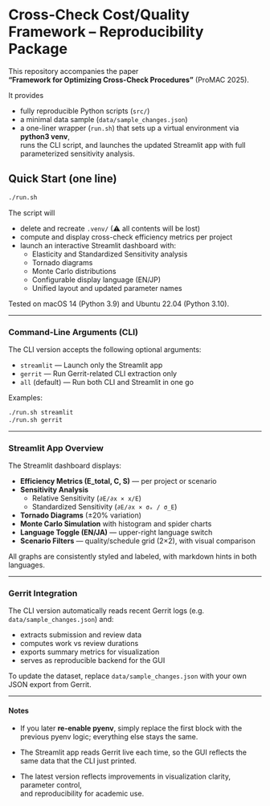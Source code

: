 # Cross-Check Cost/Quality Framework – Reproducibility Package

This repository accompanies the paper  
**“Framework for Optimizing Cross-Check Procedures”** (ProMAC 2025).

It provides  
* fully reproducible Python scripts (`src/`)  
* a minimal data sample (`data/sample_changes.json`)  
* a one-liner wrapper (`run.sh`) that sets up a virtual environment via **python3 venv**,  
  runs the CLI script, and launches the updated Streamlit app with full parameterized sensitivity analysis.

## Quick Start (one line)

```bash
./run.sh
```


The script will

- delete and recreate `.venv/` (⚠ all contents will be lost)
- compute and display cross-check efficiency metrics per project
- launch an interactive Streamlit dashboard with:
  - Elasticity and Standardized Sensitivity analysis
  - Tornado diagrams
  - Monte Carlo distributions
  - Configurable display language (EN/JP)
  - Unified layout and updated parameter names

Tested on macOS 14 (Python 3.9) and Ubuntu 22.04 (Python 3.10).

---

### Command-Line Arguments (CLI)

The CLI version accepts the following optional arguments:

- `streamlit` — Launch only the Streamlit app  
- `gerrit` — Run Gerrit-related CLI extraction only  
- `all` (default) — Run both CLI and Streamlit in one go  

Examples:
```bash
./run.sh streamlit
./run.sh gerrit
```

---

### Streamlit App Overview

The Streamlit dashboard displays:

- **Efficiency Metrics (E_total, C, S)** — per project or scenario
- **Sensitivity Analysis**  
  - Relative Sensitivity (`∂E/∂x × x/E`)
  - Standardized Sensitivity (`∂E/∂x × σₓ / σ_E`)
- **Tornado Diagrams** (±20% variation)
- **Monte Carlo Simulation** with histogram and spider charts
- **Language Toggle (EN/JA)** — upper-right language switch
- **Scenario Filters** — quality/schedule grid (2×2), with visual comparison

All graphs are consistently styled and labeled, with markdown hints in both languages.

---

### Gerrit Integration

The CLI version automatically reads recent Gerrit logs (e.g. `data/sample_changes.json`) and:

- extracts submission and review data
- computes work vs review durations
- exports summary metrics for visualization
- serves as reproducible backend for the GUI

To update the dataset, replace `data/sample_changes.json` with your own JSON export from Gerrit.

---

#### Notes

* If you later **re-enable pyenv**, simply replace the first block with the previous pyenv logic; everything else stays the same.  
* The Streamlit app reads Gerrit live each time, so the GUI reflects the same data that the CLI just printed.

* The latest version reflects improvements in visualization clarity, parameter control,  
  and reproducibility for academic use.

